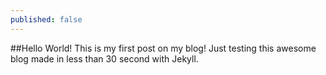```yaml
---
published: false
---
```


##Hello World!
This is my first post on my blog! Just testing this awesome blog made in less than 30 second with Jekyll.

